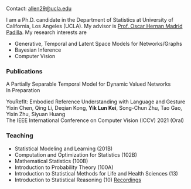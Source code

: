 Contact: allen29@ucla.edu

I am a Ph.D. candidate in the Department of Statistics at University of California, Los Angeles (UCLA). My advisor is [Prof. Oscar Hernan Madrid Padilla](https://hernanmp.github.io). My research interests are 

- Generative, Temporal and Latent Space Models for Networks/Graphs
- Bayesian Inference
- Computer Vision

### Publications

A Partially Separable Temporal Model for Dynamic Valued Networks\
In Preparation

YouRefIt: Embodied Reference Understanding with Language and Gesture\
Yixin Chen, Qing Li, Deqian Kong, **Yik Lun Kei**, Song-Chun Zhu, Tao Gao, Yixin Zhu, Siyuan Huang\
The IEEE International Conference on Computer Vision (ICCV) 2021 (Oral)

### Teaching
- Statistical Modeling and Learning (201B)
- Computation and Optimization for Statistics (102B)
- Mathematical Statistics (100B)
- Introduction to Probability Theory (100A)
- Introduction to Statistical Methods for Life and Health Sciences (13)
- Introduction to Statistical Reasoning (10)
[Recordings](https://www.youtube.com/c/AllenKei)
